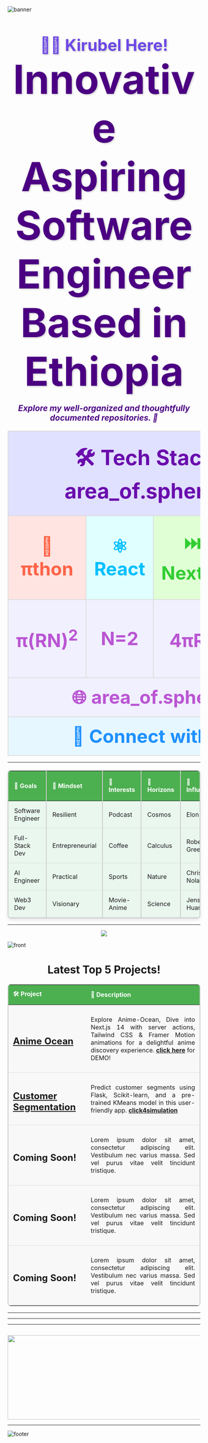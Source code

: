 ![banner](https://github.com/kira23j/kira23j/blob/main/assets/banner.jpg)
<h2 align="center" style="font-size: 3em; color: #6D48E5; font-weight: bold; margin-bottom: 0.5em; text-shadow: 2px 2px 4px rgba(0,0,0,0.2);">
  <strong>👋🏻 Kirubel Here!</strong>
  <br>
  <strong style="font-size: 2.5em; color: #4B0082;">Innovative Aspiring Software Engineer Based in Ethiopia</strong>
</h2>
<h3 align="center" style="font-size: 1.5em; font-style: italic; color: #4B0082; margin-top: 0;">
  Explore my well-organized and thoughtfully documented repositories. 🎩
</h3>

<table align="center" style="width: 100%; border-collapse: collapse; margin-top: 20px;">
  <!-- Header Row -->
  <tr>
    <td colspan="4" style="text-align: center; padding: 30px; font-size: 3.4em; font-weight: bold; color: #6A0DAD; background-color: #E0E0FF; border: 2px solid #ddd;">
      🛠️ <strong>Tech Stack ⇒ area_of.sphere(🌐)</strong>
    </td>
  </tr>

  <!-- Tech Stack Items -->
  <tr>
    <td style="text-align: center; padding: 20px; font-size: 3em; font-weight: bold; color: #FF6347; background-color: #FFE4E1; border: 2px solid #ddd;">
      🐍 πthon
    </td>
    <td style="text-align: center; padding: 20px; font-size: 3em; font-weight: bold; color: #00BFFF; background-color: #E0FFFF; border: 2px solid #ddd;">
      ⚛️ React
    </td>
    <td style="text-align: center; padding: 20px; font-size: 3em; font-weight: bold; color: #32CD32; background-color: #E0FFD5; border: 2px solid #ddd;">
      ⏭️ Next.js
    </td>
    <td style="text-align: center; padding: 20px; font-size: 3em; font-weight: bold; color: #FFD700; background-color: #FFFACD; border: 2px solid #ddd;">
      📱 React Native
    </td>
  </tr>

  <!-- Formula Row -->
  <tr>
    <td style="text-align: center; padding: 20px; font-size: 3em; font-weight: bold; color: #BA55D3; background-color: #F0F0FF; border: 2px solid #ddd;">
      π(RN)<sup>2</sup>
    </td>
    <td style="text-align: center; padding: 20px; font-size: 3em; font-weight: bold; color: #BA55D3; background-color: #F0F0FF; border: 2px solid #ddd;">
      N=2
    </td>
    <td style="text-align: center; padding: 20px; font-size: 3em; font-weight: bold; color: #BA55D3; background-color: #F0F0FF; border: 2px solid #ddd;">
      4πR<sup>2</sup>
    </td>
    <td style="text-align: center; padding: 20px; font-size: 3em; font-weight: bold; color: #BA55D3; background-color: #F0F0FF; border: 2px solid #ddd;">
      ☕️ 📊 💻
    </td>
  </tr>

  <!-- Footer Row -->
  <tr>
    <td colspan="4" style="text-align: center; padding: 20px; font-size: 3em; font-weight: bold; color: #BA55D3; background-color: #F0F0FF; border: 2px solid #ddd;">
      🌐 area_of.sphere 🎉
    </td>
  </tr>

  <!-- Contact Row -->
  <tr>
    <td colspan="4" style="text-align: center; padding: 20px; font-size: 3em; font-weight: bold; color: #1E90FF; background-color: #E6F7FF; border: 2px solid #ddd;">
      <a href="https://connect23j.vercel.app/" style="text-decoration: none; color: #1E90FF;">🔗 Connect with me</a>
    </td>
  </tr>
</table>




<hr>
<table style="width: 100%; border-collapse: collapse; margin-top: 20px; background-color: #fafafa; border: 2px solid #ccc; border-radius: 8px; box-shadow: 0 4px 8px rgba(0, 0, 0, 0.1);">
  <thead>
    <tr style="background-color: #4CAF50; color: white; font-weight: bold; text-align: left;">
      <th style="padding: 15px; border-right: 2px solid #ccc;">🚀 Goals</th>
      <th style="padding: 15px; border-right: 2px solid #ccc;">🧠 Mindset</th>
      <th style="padding: 15px; border-right: 2px solid #ccc;">💖 Interests</th>
      <th style="padding: 15px; border-right: 2px solid #ccc;">🌌 Horizons</th>
      <th style="padding: 15px; border-right: 2px solid #ccc;">👑 Influences</th>
      <th style="padding: 15px;">🔍 Exploration</th>
      <th style="padding: 15px;">🌟Companies</th>
    </tr>
  </thead>
  <tbody>
    <tr style="background-color: #e9f7ef;">
      <td style="padding: 15px; border-bottom: 1px solid #ddd; border-right: 2px solid #ccc;">Software Engineer</td>
      <td style="padding: 15px; border-bottom: 1px solid #ddd; border-right: 2px solid #ccc;">Resilient </td>
      <td style="padding: 15px; border-bottom: 1px solid #ddd; border-right: 2px solid #ccc;">Podcast</td>
      <td style="padding: 15px; border-bottom: 1px solid #ddd; border-right: 2px solid #ccc;">Cosmos</td>
      <td style="padding: 15px; border-bottom: 1px solid #ddd; border-right: 2px solid #ccc;">Elon Musk</td>
      <td style="padding: 15px; border-bottom: 1px solid #ddd;">Psychology</td>
      <td style="padding: 15px; border-bottom: 1px solid #ddd;">🖥️ NVIDIA</td>
    </tr>
    <tr style="background-color: #e9f7ef;">
      <td style="padding: 15px; border-bottom: 1px solid #ddd; border-right: 2px solid #ccc;">Full-Stack Dev</td>
      <td style="padding: 15px; border-bottom: 1px solid #ddd; border-right: 2px solid #ccc;">Entrepreneurial </td>
      <td style="padding: 15px; border-bottom: 1px solid #ddd; border-right: 2px solid #ccc;">Coffee</td>
      <td style="padding: 15px; border-bottom: 1px solid #ddd; border-right: 2px solid #ccc;">Calculus</td>
      <td style="padding: 15px; border-bottom: 1px solid #ddd; border-right: 2px solid #ccc;">Robert Greene</td>
      <td style="padding: 15px; border-bottom: 1px solid #ddd;">Business</td>
        <td style="padding: 15px; border-bottom: 1px solid #ddd;">🛸 SpaceX</td>
   </tr>

  <tr style="background-color: #e9f7ef;">
      <td style="padding: 15px; border-bottom: 1px solid #ddd; border-right: 2px solid #ccc;">AI Engineer</td>
      <td style="padding: 15px; border-bottom: 1px solid #ddd; border-right: 2px solid #ccc;">Practical </td>
      <td style="padding: 15px; border-bottom: 1px solid #ddd; border-right: 2px solid #ccc;">Sports</td>
      <td style="padding: 15px; border-bottom: 1px solid #ddd; border-right: 2px solid #ccc;">Nature</td>
      <td style="padding: 15px; border-bottom: 1px solid #ddd; border-right: 2px solid #ccc;">Christopher Nolan</td>
      <td style="padding: 15px; border-bottom: 1px solid #ddd;">Strategy</td>
       <td style="padding: 15px; border-bottom: 1px solid #ddd;">🌐 Google</td>
    </tr>

  <tr style="background-color: #e9f7ef;">
      <td style="padding: 15px; border-bottom: 1px solid #ddd; border-right: 2px solid #ccc;">Web3 Dev</td>
      <td style="padding: 15px; border-bottom: 1px solid #ddd; border-right: 2px solid #ccc;">Visionary</td>
      <td style="padding: 15px; border-bottom: 1px solid #ddd; border-right: 2px solid #ccc;">Movie-Anime</td>
      <td style="padding: 15px; border-bottom: 1px solid #ddd; border-right: 2px solid #ccc;">Science</td>
      <td style="padding: 15px; border-bottom: 1px solid #ddd; border-right: 2px solid #ccc;">Jensen Huang</td>
      <td style="padding: 15px; border-bottom: 1px solid #ddd;">Marketing</td>
      <td style="padding: 15px; border-bottom: 1px solid #ddd;">🛒 Amazon</td>
   </tr>
    
  </tbody>
</table>


 <hr>
<p align="center">
  <a href="https://skillicons.dev">
    <img src="https://skillicons.dev/icons?i=figma,html,css,tailwind,js,ts,react,redux,threejs,nodejs,nextjs,py,fastapi,prisma,postgres,mongodb,redis,firebase,linux,git,docker,githubactions,selenium,ai,sklearn,tensorflow,pytorch,opencv,solidity,rust"/>
  </a>
</p>

![front](https://github.com/kira23j/kira23j/blob/main/assets/front.jpg)

<h1 align="center">Latest Top 5 Projects!</h1>
<table style="width: 100%; border-collapse: collapse; margin-top: 20px; background-color: #f0f0f0; border: 2px solid #ccc; border-radius: 8px;">
  <thead>
    <tr style="background-color: #4CAF50; color: white; font-weight: bold; text-align: left;">
      <th style="padding: 12px;">🛠️ Project</th>
      <th style="padding: 12px;">📖 Description</th>
    </tr>
  </thead>
  <tbody>
    <tr style="background-color: #f8f8f8;">
      <td style="padding: 12px; border-bottom: 1px solid #ddd;">
        <h2><a href="https://github.com/kira23j/Next-Projects-Hub/tree/main/01.Anime-Ocean"><b>Anime Ocean</b></a></h2>
      </td>
      <td style="padding: 12px; border-bottom: 1px solid #ddd;">
        <p align="justify">
          Explore Anime-Ocean, Dive into Next.js 14 with server actions, Tailwind CSS & Framer Motion animations for a delightful anime discovery experience. 
          <a href="https://anime-ocean.vercel.app/"><b>click here</b></a> for DEMO!
        </p>
      </td>
    </tr>
    <tr style="background-color: #f8f8f8;">
      <td style="padding: 12px; border-bottom: 1px solid #ddd;">
        <h2><a href="https://github.com/kira23j/Smart-Apps/tree/main/Smart-Web/01.Customer-Segmentation-Flask-ML"><b>Customer Segmentation</b></a></h2>
      </td>
      <td style="padding: 12px; border-bottom: 1px solid #ddd;">
        <p align="justify">
          Predict customer segments using Flask, Scikit-learn, and a pre-trained KMeans model in this user-friendly app.
          <a href="https://youtu.be/tpShpQeMVuA?si=02a_GZCKRgOr-A4W"><b>click4simulation</b></a>
        </p>
      </td>
    </tr>
    <tr style="background-color: #f8f8f8;">
      <td style="padding: 12px; border-bottom: 1px solid #ddd;">
        <h2><a><b>Coming Soon!</b></a></h2>
      </td>
      <td style="padding: 12px; border-bottom: 1px solid #ddd;">
        <p align="justify">
          Lorem ipsum dolor sit amet, consectetur adipiscing elit. Vestibulum nec varius massa. Sed vel purus vitae velit tincidunt tristique.
        </p>
      </td>
    </tr>
    <tr style="background-color: #f8f8f8;">
      <td style="padding: 12px; border-bottom: 1px solid #ddd;">
        <h2><a><b>Coming Soon!</b></a></h2>
      </td>
      <td style="padding: 12px; border-bottom: 1px solid #ddd;">
        <p align="justify">
          Lorem ipsum dolor sit amet, consectetur adipiscing elit. Vestibulum nec varius massa. Sed vel purus vitae velit tincidunt tristique.
        </p>
      </td>
    </tr>
    <tr style="background-color: #f8f8f8;">
      <td style="padding: 12px;">
        <h2><a><b>Coming Soon!</b></a></h2>
      </td>
      <td style="padding: 12px;">
        <p align="justify">
          Lorem ipsum dolor sit amet, consectetur adipiscing elit. Vestibulum nec varius massa. Sed vel purus vitae velit tincidunt tristique.
        </p>
      </td>
    </tr>
  </tbody>
</table>

 <hr>  
 <hr>
 <hr>
<div id="header" align="center">
  <img src="https://komarev.com/ghpvc/?username=kira23j&style=for-the-badge&color=orange" alt=""/>
</div>
 
  
<p align="center">
  <img width="800" height="220" src="https://streak-stats.demolab.com?user=kira23j&theme=highcontrast&hide_border=true&border_radius=5&card_width=800">
</p>

---
![footer](https://github.com/kira23j/kira23j/blob/main/assets/footer.jpg)
